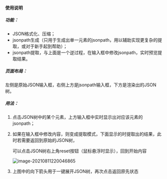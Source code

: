 #### 使用说明

##### 功能：

* JSON格式化、压缩；
* jsonpath生成（只用于生成出单一元素的jsonpath，用以辅助实现更复杂的提取，或对于新手起到帮助）；
* jsonpath提取，与上面是一个逆过程，在输入框中修改jsonpath，实时预览提取结果。

##### 页面布局：

​	左侧是原始JSON输入框，右侧上方是jsonpath输入框，下方是渲染出的JSON树。

##### 用法：

1. 点击JSON树中的某个元素，上方输入框中实时显示出对应该元素的jsonpath；

2. 如果在输入框中修改内容，则变成提取模式，下面显示的时提取出的结果，此时若需要返回到原始的JSON树，

   可以点击JSON树右上角reset按钮（鼠标悬浮时显示），回到开始内容

   ![image-20210811220046865](C:\Users\lh232\AppData\Roaming\Typora\typora-user-images\image-20210811220046865.png)

3. 上图中的向下箭头用于一键展开JSON树，再次点击返回原先状态